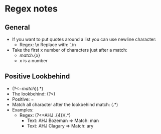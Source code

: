 # Regex notes

## General
- If you want to put quotes around a list you can use newline character:
  - Regex: \n Replace with: ',\n
- Take the first x number of characters just after a match:
  - *match*.{x}
  - x is a number

## Positive Lookbehind
- (?<=*match*)(.*)
- The lookbehind: (?<)
- Positive: =
- Match all character after the lookbehind match: (.*)
- Examples:
  - Regex: (?<=AHJ .{4})(.*)
    - Text: AHJ Bozeman => Match: man
    - Text: AHJ Clagary => Match: ary
